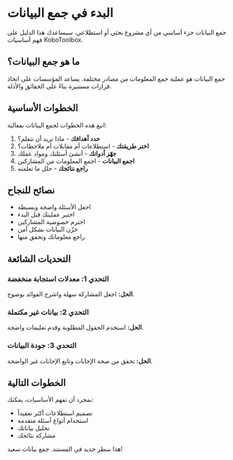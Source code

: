 # البدء في جمع البيانات

جمع البيانات جزء أساسي من أي مشروع بحثي أو استطلاعي. سيساعدك هذا الدليل على فهم أساسيات KoboToolbox.

## ما هو جمع البيانات؟

جمع البيانات هو عملية جمع المعلومات من مصادر مختلفة. يساعد المؤسسات على اتخاذ قرارات مستنيرة بناءً على الحقائق والأدلة.

## الخطوات الأساسية

اتبع هذه الخطوات لجمع البيانات بفعالية:

1. **حدد أهدافك** - ماذا تريد أن تتعلم؟
2. **اختر طريقتك** - استطلاعات أم مقابلات أم ملاحظات؟
3. **جهّز أدواتك** - أنشئ أسئلتك ومواد عملك
4. **اجمع البيانات** - اجمع المعلومات من المشاركين
5. **راجع نتائجك** - حلل ما تعلمته

## نصائح للنجاح

- اجعل الأسئلة واضحة وبسيطة
- اختبر عمليتك قبل البدء
- احترم خصوصية المشاركين
- خزّن البيانات بشكل آمن
- راجع معلوماتك وتحقق منها

## التحديات الشائعة

### التحدي 1: معدلات استجابة منخفضة
**الحل:** اجعل المشاركة سهلة واشرح الفوائد بوضوح.

### التحدي 2: بيانات غير مكتملة
**الحل:** استخدم الحقول المطلوبة وقدم تعليمات واضحة.

### التحدي 3: جودة البيانات
**الحل:** تحقق من صحة الإجابات وتابع الإجابات غير الواضحة.

## الخطوات التالية

بمجرد أن تفهم الأساسيات، يمكنك:
- تصميم استطلاعات أكثر تعقيداً
- استخدام أنواع أسئلة متقدمة
- تحليل بياناتك
- مشاركة نتائجك

هذا سطر جديد في المستند. جمع بيانات سعيد!